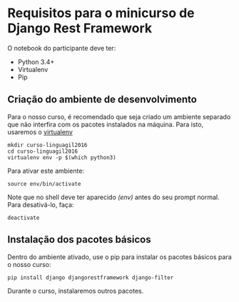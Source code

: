 # Requisitos para o minicurso de Django Rest Framework

O notebook do participante deve ter:

* Python 3.4+
* Virtualenv
* Pip

## Criação do ambiente de desenvolvimento

Para o nosso curso, é recomendado que seja criado um ambiente separado que não interfira com os pacotes instalados na máquina. 
Para isto, usaremos o [virtualenv](https://pypi.python.org/pypi/virtualenv/)

```
mkdir curso-linguagil2016
cd curso-linguagil2016 
virtualenv env -p $(which python3)
```

Para ativar este ambiente:

```
source env/bin/activate
```

Note que no shell deve ter aparecido _(env)_ antes do seu prompt normal. Para desativá-lo, faça:

```
deactivate
```

## Instalação dos pacotes básicos

Dentro do ambiente ativado, use o pip para instalar os pacotes básicos para o nosso curso:

```
pip install django djangorestframework django-filter
```

Durante o curso, instalaremos outros pacotes.
